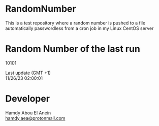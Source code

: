 # RandomNumber    
This is a test repository where a random number is pushed to a file automatically passwordless from a cron job in my Linux CentOS server    
# Random Number of the last run   
10101
      
Last update (GMT +1)    
11/26/23 02:00:01
# Developer    
Hamdy Abou El Anein   
hamdy.aea@protonmail.com

